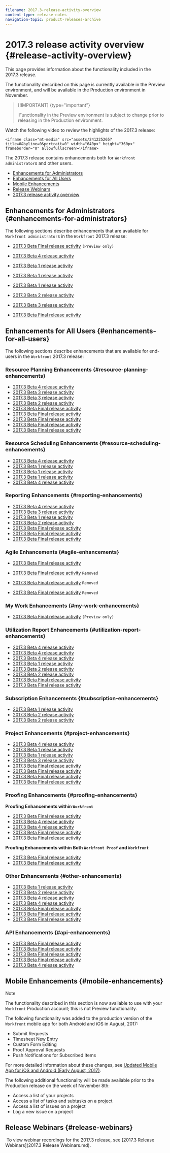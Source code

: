 ```yaml
---
filename: 2017.3-release-activity-overview
content-type: release-notes
navigation-topic: product-releases-archive
---
```





# 2017.3 release activity overview {#release-activity-overview}

This page provides information about the functionality&nbsp;included in the 2017.3 release.&nbsp;


The functionality described on this page is currently available in the Preview environment, and will be available in the Production environment in November.&nbsp;&nbsp;


>[!IMPORTANT] {type="important"}
>
>&nbsp;Functionality&nbsp;in the Preview environment is subject to change prior to releasing in the Production environment.


Watch the following video to&nbsp;review the highlights of the 2017.3 release:


`<iframe class="mt-media" src="assets/241225265?title=0&byline=0&portrait=0" width="640px" height="360px" frameborder="0" allowfullscreen></iframe>` 


The 2017.3 release contains enhancements both for `Workfront administrator`s and other users.



* [Enhancements for Administrators](#enhancements-for-administrators) 
* [Enhancements for All Users](#enhancements-for-all-users) 
* [Mobile Enhancements](#mobile-enhancements) 
* [Release Webinars](#release-webinars) 
* [2017.3 release activity overview](#roadmap-webinar-q4) 




## Enhancements for Administrators {#enhancements-for-administrators}

The following sections describe enhancements that are available for `Workfront administrator`s in the `Workfront` 2017.3&nbsp;release:



* [2017.3 Beta Final release activity](2017.3-beta-final-release-activity.md) `(Preview only)` 

* [2017.3 Beta 4 release activity](2017.3-beta-4-release-activity.md) 
* [2017.3 Beta 1 release activity](2017.3-beta-1-release-activity.md) 
* [2017.3 Beta 1 release activity](2017.3-beta-1-release-activity.md) 
* [2017.3 Beta 1 release activity](2017.3-beta-1-release-activity.md) 
* [2017.3 Beta 2 release activity](2017.3-beta-2-release-activity.md) 
* [2017.3 Beta 3 release activity](2017.3-beta-3-release-activity.md) 
* [2017.3 Beta Final release activity](2017.3-beta-final-release-activity.md) 




## Enhancements for All Users {#enhancements-for-all-users}

The following sections describe enhancements that are available for end-users in the `Workfront` 2017.3 release:


### Resource Planning Enhancements {#resource-planning-enhancements}




* [2017.3 Beta 4 release activity](2017.3-beta-4-release-activity.md) 
* [2017.3 Beta 3 release activity](2017.3-beta-3-release-activity.md) 
* [2017.3 Beta 3 release activity](2017.3-beta-3-release-activity.md) 
* [2017.3 Beta 2 release activity](2017.3-beta-2-release-activity.md) 
* [2017.3 Beta Final release activity](2017.3-beta-final-release-activity.md) 
* [2017.3 Beta Final release activity](2017.3-beta-final-release-activity.md) 
* [2017.3 Beta Final release activity](2017.3-beta-final-release-activity.md) 
* [2017.3 Beta Final release activity](2017.3-beta-final-release-activity.md) 
* [2017.3 Beta Final release activity](2017.3-beta-final-release-activity.md) 




### Resource Scheduling Enhancements {#resource-scheduling-enhancements}




* [2017.3 Beta 4 release activity](2017.3-beta-4-release-activity.md) 
* [2017.3 Beta 1 release activity](2017.3-beta-1-release-activity.md) 
* [2017.3 Beta 1 release activity](2017.3-beta-1-release-activity.md) 
* [2017.3 Beta 1 release activity](2017.3-beta-1-release-activity.md) 
* [2017.3 Beta 4 release activity](2017.3-beta-4-release-activity.md) 




### Reporting Enhancements {#reporting-enhancements}




* [2017.3 Beta 4 release activity](2017.3-beta-4-release-activity.md) 
* [2017.3 Beta 3 release activity](2017.3-beta-3-release-activity.md) 
* [2017.3 Beta 1 release activity](2017.3-beta-1-release-activity.md) 
* [2017.3 Beta 2 release activity](2017.3-beta-2-release-activity.md) 
* [2017.3 Beta Final release activity](2017.3-beta-final-release-activity.md) 
* [2017.3 Beta Final release activity](2017.3-beta-final-release-activity.md) 
* [2017.3 Beta Final release activity](2017.3-beta-final-release-activity.md) 




### Agile Enhancements {#agile-enhancements}




* [2017.3 Beta Final release activity](2017.3-beta-final-release-activity.md) 
* [2017.3 Beta Final release activity](2017.3-beta-final-release-activity.md) `Removed` 

* [2017.3 Beta Final release activity](2017.3-beta-final-release-activity.md) `Removed` 

* [2017.3 Beta Final release activity](2017.3-beta-final-release-activity.md) `Removed` 





### My Work Enhancements {#my-work-enhancements}




* [2017.3 Beta Final release activity](2017.3-beta-final-release-activity.md) `(Preview only)` 





### Utilization Report Enhancements {#utilization-report-enhancements}




* [2017.3 Beta 4 release activity](2017.3-beta-4-release-activity.md) 
* [2017.3 Beta 4 release activity](2017.3-beta-4-release-activity.md) 
* [2017.3 Beta 4 release activity](2017.3-beta-4-release-activity.md) 
* [2017.3 Beta 1 release activity](2017.3-beta-1-release-activity.md) 
* [2017.3 Beta 2 release activity](2017.3-beta-2-release-activity.md) 
* [2017.3 Beta 2 release activity](2017.3-beta-2-release-activity.md) 
* [2017.3 Beta Final release activity](2017.3-beta-final-release-activity.md) 
* [2017.3 Beta Final release activity](2017.3-beta-final-release-activity.md) 




### Subscription Enhancements {#subscription-enhancements}




* [2017.3 Beta 1 release activity](2017.3-beta-1-release-activity.md) 
* [2017.3 Beta 2 release activity](2017.3-beta-2-release-activity.md) 
* [2017.3 Beta 2 release activity](2017.3-beta-2-release-activity.md) 




### Project Enhancements {#project-enhancements}




* [2017.3 Beta 4 release activity](2017.3-beta-4-release-activity.md) 
* [2017.3 Beta 1 release activity](2017.3-beta-1-release-activity.md) 
* [2017.3 Beta 1 release activity](2017.3-beta-1-release-activity.md) 
* [2017.3 Beta 3 release activity](2017.3-beta-3-release-activity.md) 
* [2017.3 Beta Final release activity](2017.3-beta-final-release-activity.md) 
* [2017.3 Beta Final release activity](2017.3-beta-final-release-activity.md) 
* [2017.3 Beta Final release activity](2017.3-beta-final-release-activity.md) 
* [2017.3 Beta Final release activity](2017.3-beta-final-release-activity.md) 




### Proofing Enhancements {#proofing-enhancements}

**Proofing Enhancements within `Workfront`** 



* [2017.3 Beta Final release activity](2017.3-beta-final-release-activity.md) 
* [2017.3 Beta 4 release activity](2017.3-beta-4-release-activity.md) 
* [2017.3 Beta 4 release activity](2017.3-beta-4-release-activity.md) 
* [2017.3 Beta Final release activity](2017.3-beta-final-release-activity.md) 
* [2017.3 Beta Final release activity](2017.3-beta-final-release-activity.md) 


**Proofing Enhancements within Both `Workfront Proof` and `Workfront`** 



* [2017.3 Beta Final release activity](2017.3-beta-final-release-activity.md) 
* [2017.3 Beta Final release activity](2017.3-beta-final-release-activity.md) 




### Other Enhancements {#other-enhancements}




* [2017.3 Beta 1 release activity](2017.3-beta-1-release-activity.md) 
* [2017.3 Beta 2 release activity](2017.3-beta-2-release-activity.md) 
* [2017.3 Beta 4 release activity](2017.3-beta-4-release-activity.md) 
* [2017.3 Beta 4 release activity](2017.3-beta-4-release-activity.md) 
* [2017.3 Beta Final release activity](2017.3-beta-final-release-activity.md) 
* [2017.3 Beta Final release activity](2017.3-beta-final-release-activity.md) 
* [2017.3 Beta Final release activity](2017.3-beta-final-release-activity.md) 




### API Enhancements {#api-enhancements}




* [2017.3 Beta Final release activity](2017.3-beta-final-release-activity.md)&nbsp;
* [2017.3 Beta Final release activity](2017.3-beta-final-release-activity.md)&nbsp;
* [2017.3 Beta Final release activity](2017.3-beta-final-release-activity.md) 
* [2017.3 Beta Final release activity](2017.3-beta-final-release-activity.md) 
* [2017.3 Beta 4 release activity](2017.3-beta-4-release-activity.md) 




## Mobile Enhancements {#mobile-enhancements}



>[!NOTE]
>
>The functionality described in this section is now available to use with your `Workfront` Production account; this is not Preview functionality.


The following functionality was added to the production version of the `Workfront` mobile app for both Android and iOS in August, 2017:



*  Submit Requests
*  Timesheet New Entry
*  Custom Form Editing
*  Proof Approval Requests
* Push Notifications for Subscribed Items


For more detailed information about these changes, see [Updated Mobile App for iOS and Android (Early August, 2017)](updated-mobile-app.md).


The following additional functionality will be made available prior to the Production release on the week of November 8th:



*  Access a list of your projects
*  Access a list of tasks and subtasks on a project
*  Access a list of issues on a project
*  Log a new issue on a project




## Release Webinars {#release-webinars}

&nbsp;To view webinar recordings for the 2017.3 release,&nbsp;see [2017.3 Release Webinars](2017.3 Release Webinars.md).
